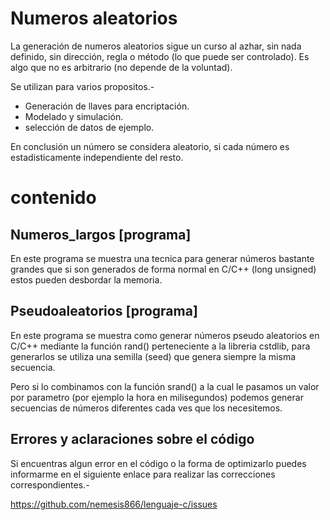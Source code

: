 Numeros aleatorios
==================

La generación de numeros aleatorios sigue un curso al azhar, sin nada definido, sin dirección, regla o método (lo que puede ser controlado). Es algo que no es arbitrario (no depende de la voluntad).

Se utilizan para varios propositos.-

* Generación de llaves para encriptación.
* Modelado y simulación.
* selección de datos de ejemplo.

En conclusión un número se considera aleatorio, si cada número es estadisticamente independiente del resto.

# contenido

## Numeros_largos [programa]

En este programa se muestra una tecnica para generar números bastante grandes que si son generados de forma normal en C/C++ (long unsigned) estos pueden desbordar la memoria.

## Pseudoaleatorios [programa]

En este programa se muestra como generar números pseudo aleatorios en C/C++ mediante la función rand() perteneciente a la libreria cstdlib, para generarlos se utiliza una semilla (seed) que genera siempre la misma secuencia.

Pero si lo combinamos con la función srand() a la cual le pasamos un valor por parametro (por ejemplo la hora en milisegundos) podemos generar secuencias de números diferentes cada ves que los necesitemos.

## Errores y aclaraciones sobre el código

Si encuentras algun error en el código o la forma de optimizarlo puedes informarme en el siguiente enlace para realizar las correcciones correspondientes.-

<a href="https://github.com/nemesis866/Lenguaje-c/issues">https://github.com/nemesis866/lenguaje-c/issues</a>